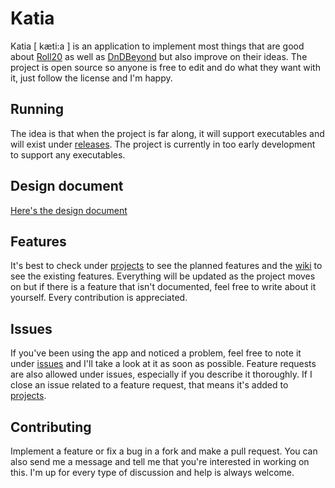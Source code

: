 # Katia
Katia [ kæti:a ] is an application to implement most things that are good about [Roll20](https://roll20.net) as well as [DnDBeyond](https://dndbeyond.com) but also improve on their ideas. 
The project is open source so anyone is free to edit and do what they want with it, just follow the license and I'm happy. 

## Running
The idea is that when the project is far along, it will support executables and will exist under [releases](https://github.com/AvekvistSeffra/katia/releases). 
The project is currently in too early development to support any executables. 

## Design document
[Here's the design document](https://docs.google.com/document/d/1KlVVezcCHkTzJYkO9JySCSJf22bP--vwcjiCnBHresw/edit?usp=sharing)

## Features
It's best to check under [projects](https://github.com/AvekvistSeffra/katia/projects) to see the planned features and the [wiki](https://github.com/AvekvistSeffra/katia/wiki) to see the existing features. 
Everything will be updated as the project moves on but if there is a feature that isn't documented, feel free to write about it yourself. Every contribution is appreciated. 

## Issues
If you've been using the app and noticed a problem, feel free to note it under [issues](https://github.com/AvekvistSeffra/katia/issues) and I'll take a look at it as soon as possible. 
Feature requests are also allowed under issues, especially if you describe it thoroughly. If I close an issue related to a feature request, that means it's added to [projects](https://github.com/AvekvistSeffra/katia/projects). 

## Contributing
Implement a feature or fix a bug in a fork and make a pull request. You can also send me a message and tell me that you're interested in working on this. 
I'm up for every type of discussion and help is always welcome. 
